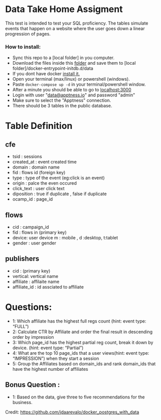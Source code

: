 # Data Take Home Assigment 

This test is intended to test your SQL proficiency. The tables simulate events that happen on a website where the user
goes down a linear progression of pages.

### How to install:
- Sync this repo to a \[local folder\] in you computer.
- Download the files inside this [folder](https://drive.google.com/drive/u/2/folders/1T5LNlwLTXpwN13HD_qSLJC4YavSRfGLU)
and save them to \[local folder\]/docker-entrypoint-initdb.d/data
- If you dont have docker [install it.](https://docs.docker.com/get-docker/)
- Open your terminal (max/linux) or powershell (windows). 
- Paste ```docker-compose up -d``` in your terminal/powershell window.
- After a minute you should be able to go to [localhost:3000](http://localhost:3000/)
- Login with user "data@apptness.io" and password "admin"
- Make sure to select the "Apptness" connection.
- There should be 3 tables in the public database.

# Table Definition
## cfe
- tsid : sessions  
- created_at : event created time   
- domain : domain name  
- fid : flows id (foreign key)    
- type : type of the event (eg:click is an event)    
- origin : palce the even occured
- click_text : user click text
- diposition : true if duplicate , false if duplicate
- ocamp_id : page_id


## flows
- cid : campaign_id
- fid : flows in (primary key)
- device: user device m : mobile , d :desktop, t:tablet
- gender : user gender


## publishers
- cid : (primary key)
- vertical: vertical name
- affiliate : affilaite name
- affiliate_id : id assciated to affiliate 

# Questions:
- 1: Which affiliate has the highest full regs count (hint: event type: “FULL”)
- 2: Calculate CTR by Affiliate and order the final result in descending order by impression
- 3: Which page_id has the highest partial reg count, break it down by device. (hint: event type: “Partial”)
- 4: What are the top 10 page_ids that a user views(hint: event type: “IMPRESSION”)  when they start a session
- 5: Group the Affiliates based on domain_ids and rank domain_ids that have the highest number of affiliates


## Bonus Question :
- 1: Based on the data, give three to five recommendations for the business.



Credit:
https://github.com/jdaarevalo/docker_postgres_with_data